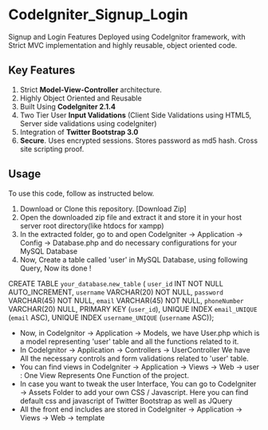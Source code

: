 CodeIgniter_Signup_Login
========================

Signup and Login Features Deployed using CodeIgnitor framework, with Strict MVC implementation and highly reusable, object oriented code.

Key Features
-------------
1. Strict <b>Model-View-Controller</b> architecture.
2. Highly Object Oriented and Reusable 
3. Built Using <b>CodeIgniter 2.1.4</b>
4. Two Tier User <b>Input Validations</b> (Client Side Validations using HTML5, Server side validations using codeIgniter)
5. Integration of <b>Twitter Bootstrap 3.0</b>
6. <b>Secure</b>. Uses encrypted sessions. Stores password as md5 hash. Cross site scripting proof. 

Usage
-------------

To use this code, follow as instructed below.

1. Download or Clone this repository. [Download Zip]
2. Open the downloaded zip file and extract it and store it in your host server root directory(like htdocs for xampp)
3. In the extracted folder, go to and open CodeIgniter -> Application -> Config -> Database.php
  and do necessary configurations for your MySQL Database
4. Now, Create a table called 'user' in MySQL Database, using following Query, Now its done !
  
CREATE TABLE `your_database`.`new_table` (
  `user_id` INT NOT NULL AUTO_INCREMENT,
  `username` VARCHAR(20) NOT NULL,
  `password` VARCHAR(45) NOT NULL,
  `email` VARCHAR(45) NOT NULL,
  `phoneNumber` VARCHAR(20) NULL,
  PRIMARY KEY (`user_id`),
  UNIQUE INDEX `email_UNIQUE` (`email` ASC),
  UNIQUE INDEX `username_UNIQUE` (`username` ASC));

* Now, in CodeIgnitor -> Application -> Models, we have User.php which is a model representing 'user' table and all the functions related to it.
* In CodeIgnitor -> Application -> Controllers -> UserController We have All the necessary controls and form validations related to 'user' table.
* You can find views in CodeIgniter -> Application -> Views -> Web -> user : One View Represents One Function of the project.
* In case you want to tweak the user Interface, You can go to CodeIgniter -> Assets Folder to add your own CSS / Javascript. Here you can find default css and javascript of Twitter Bootstrap as well as JQuery
* All the front end includes are stored in CodeIgniter -> Application -> Views -> Web -> template

